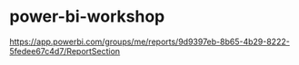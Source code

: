 # power-bi-workshop

https://app.powerbi.com/groups/me/reports/9d9397eb-8b65-4b29-8222-5fedee67c4d7/ReportSection
